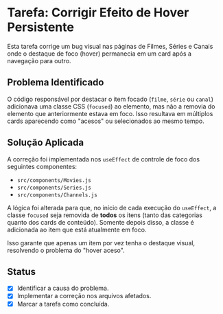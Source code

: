 # Tarefa: Corrigir Efeito de Hover Persistente

Esta tarefa corrige um bug visual nas páginas de Filmes, Séries e Canais onde o destaque de foco (hover) permanecia em um card após a navegação para outro.

## Problema Identificado

O código responsável por destacar o item focado (`filme`, `série` ou `canal`) adicionava uma classe CSS (`focused`) ao elemento, mas não a removia do elemento que anteriormente estava em foco. Isso resultava em múltiplos cards aparecendo como "acesos" ou selecionados ao mesmo tempo.

## Solução Aplicada

A correção foi implementada nos `useEffect` de controle de foco dos seguintes componentes:

- `src/components/Movies.js`
- `src/components/Series.js`
- `src/components/Channels.js`

A lógica foi alterada para que, no início de cada execução do `useEffect`, a classe `focused` seja removida de **todos** os itens (tanto das categorias quanto dos cards de conteúdo). Somente depois disso, a classe é adicionada ao item que está atualmente em foco.

Isso garante que apenas um item por vez tenha o destaque visual, resolvendo o problema do "hover aceso".

## Status

- [x] Identificar a causa do problema.
- [x] Implementar a correção nos arquivos afetados.
- [x] Marcar a tarefa como concluída. 
